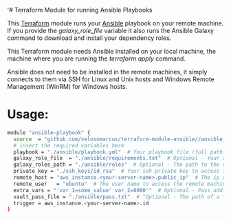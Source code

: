 '# Terraform Module for running Ansible Playbooks

This [Terraform](https://www.terraform.io) module runs your [Ansible](https://www.ansible.com) playbook on your remote machine.
If you provide the *galaxy_role_file* variable it also runs the Ansible Galaxy command to download and install your dependency roles.


This Terraform module needs Ansible installed on your local machine, the machine where you are running the *terraform apply* command.

Ansible does not need to be installed in the remote machines, 
it simply connects to them via SSH for Linux and Unix hosts and Windows Remote Management (WinRM) for Windows hosts.


# Usage:
```bash
module "ansible-playbook" {
  source  = "github.com/velosomarcus/terraform-module-ansible//ansible_playbook?ref=master"
  # insert the required variables here
  playbook = "./ansible/playbook.yml"  # Your playbook file (full path)
  galaxy_role_file  = "./ansible/requirements.txt"  # Optional - Your ansible galaxy requirements file (full path)
  galaxy_roles_path = "./ansible/roles"  # Optional - The path to the directory where Ansible Galaxy roles must be installed (full path)
  private_key = "./ssh_keys/id_rsa"  # Your ssh private key to access the remote machines (full path)
  remote_host = "aws_instance.<your-server-name>.public_ip"  # The ip address of the remote machine
  remote_user	= "ubuntu"  # The user name to access the remote machine
  extra_vars = "'var_1=some_value' var_2=8080'"  # Optional - Pass additional variables to the playbook
  vault_pass_file = "./ansible/pass.txt"  # "Optional - The path of a file containing the password used by Ansible Vault (full path)
  trigger = aws_instance.<your-server-name>.id
}
```
